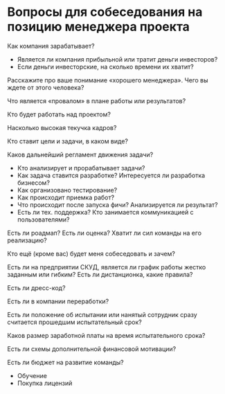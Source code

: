 # Вопросы для собеседования на позицию менеджера проекта

Как компания зарабатывает?
- Является ли компания прибыльной или тратит деньги инвесторов?
- Если деньги инвесторские, на сколько времени их хватит?

Расскажите про ваше понимание «хорошего менеджера». Чего вы ждете от этого человека?

Что является «провалом» в плане работы или результатов?

Кто будет работать над проектом?

Насколько высокая текучка кадров?

Кто ставит цели и задачи, в каком виде?

Каков дальнейший регламент движения задачи?
- Кто анализирует и прорабатывает задачи?
- Как задача ставится разработке? Интересуется ли разработка бизнесом?
- Как организовано тестирование?
- Как происходит приемка работ?
- Что происходит после запуска фичи? Анализируется ли результат?
- Есть ли тех. поддержка? Кто занимается коммуникацией с пользователями?

Есть ли роадмап? Есть ли оценка? Хватит ли сил команды на его реализацию?

Кто ещё (кроме вас) будет меня собеседовать и зачем?

Есть ли на предприятии СКУД, является ли график работы жестко заданным или гибким? Есть ли дистанционка, какие правила?

Есть ли дресс-код?

Есть ли в компании переработки?

Есть ли положение об испытании или нанятый сотрудник сразу считается прошедшим испытательный срок?

Каков размер заработной платы на время испытательного срока?

Есть ли схемы дополнительной финансовой мотивации?

Есть ли бюджет на развитие команды?
- Обучение
- Покупка лицензий

